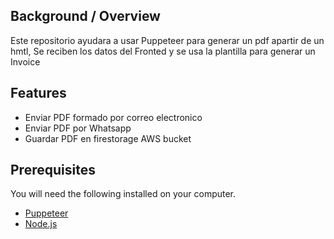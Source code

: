 ## Background / Overview

Este repositorio ayudara a usar Puppeteer para generar un pdf apartir de un hmtl,
Se reciben los datos del Fronted y se usa la plantilla para generar un Invoice

## Features

* Enviar PDF formado por correo electronico
* Enviar PDF por Whatsapp
* Guardar PDF en firestorage AWS bucket

## Prerequisites

You will need the following installed on your computer.

* [Puppeteer](https://pptr.dev/)
* [Node.js](https://nodejs.org/api/path.html)

